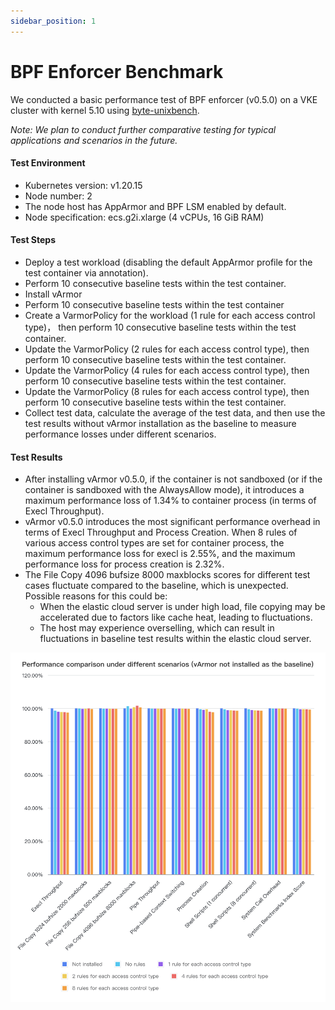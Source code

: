 ```yaml
---
sidebar_position: 1
---
```

# BPF Enforcer Benchmark

We conducted a basic performance test of BPF enforcer (v0.5.0) on a VKE cluster with kernel 5.10 using [byte-unixbench](https://github.com/kdlucas/byte-unixbench).

*Note: We plan to conduct further comparative testing for typical applications and scenarios in the future.*

#### Test Environment

* Kubernetes version: v1.20.15
* Node number: 2
* The node host has AppArmor and BPF LSM enabled by default.
* Node specification: ecs.g2i.xlarge (4 vCPUs, 16 GiB RAM)

#### Test Steps

* Deploy a test workload (disabling the default AppArmor profile for the test container via annotation).
* Perform 10 consecutive baseline tests within the test container.
* Install vArmor
* Perform 10 consecutive baseline tests within the test container
* Create a VarmorPolicy for the workload (1 rule for each access control type)， then perform 10 consecutive baseline tests within the test container.
* Update the VarmorPolicy (2 rules for each access control type), then perform 10 consecutive baseline tests within the test container.
* Update the VarmorPolicy (4 rules for each access control type), then perform 10 consecutive baseline tests within the test container.
* Update the VarmorPolicy (8 rules for each access control type), then perform 10 consecutive baseline tests within the test container.
* Collect test data, calculate the average of the test data, and then use the test results without vArmor installation as the baseline to measure performance losses under different scenarios.

#### Test Results

* After installing vArmor v0.5.0, if the container is not sandboxed (or if the container is sandboxed with the AlwaysAllow mode), it introduces a maximum performance loss of 1.34% to container process (in terms of Execl Throughput).
* vArmor v0.5.0 introduces the most significant performance overhead in terms of Execl Throughput and Process Creation. When 8 rules of various access control types are set for container process, the maximum performance loss for execl is 2.55%, and the maximum performance loss for process creation is 2.32%.
* The File Copy 4096 bufsize 8000 maxblocks scores for different test cases fluctuate compared to the baseline, which is unexpected. Possible reasons for this could be:
  * When the elastic cloud server is under high load, file copying may be accelerated due to factors like cache heat, leading to fluctuations.
  * The host may experience overselling, which can result in fluctuations in baseline test results within the elastic cloud server.
  
![image](../../img/bpf_enforcer_benchmark.png)